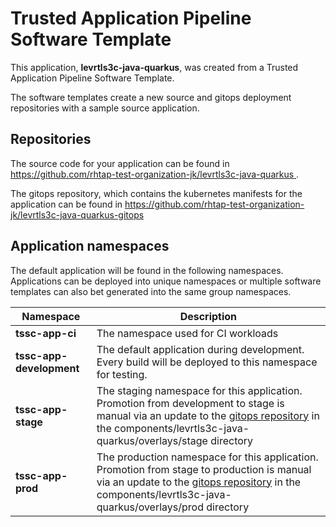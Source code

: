 # Trusted Application Pipeline Software Template

This application, **levrtls3c-java-quarkus**, was created from a Trusted Application Pipeline Software Template.

The software templates create a new source and gitops deployment repositories with a sample source application. 

## Repositories

The source code for your application can be found in [https://github.com/rhtap-test-organization-jk/levrtls3c-java-quarkus ](https://github.com/rhtap-test-organization-jk/levrtls3c-java-quarkus ).
 
The gitops repository, which contains the kubernetes manifests for the application can be found in 
[https://github.com/rhtap-test-organization-jk/levrtls3c-java-quarkus-gitops ](https://github.com/rhtap-test-organization-jk/levrtls3c-java-quarkus-gitops ) 

## Application namespaces 

The default application will be found in the following namespaces. Applications can be deployed into unique namespaces or multiple software templates can also bet generated into the same group namespaces.  

|  Namespace   |  Description   |  
| -------- | -------- |
| **tssc-app-ci** | The namespace used for CI workloads |
| **tssc-app-development** | The default application during development. Every build will be deployed to this namespace for testing. |
| **tssc-app-stage** | The staging namespace for this application. Promotion from development to stage is manual via an update to the [gitops repository](https://github.com/rhtap-test-organization-jk/levrtls3c-java-quarkus-gitops ) in the components/levrtls3c-java-quarkus/overlays/stage directory |
| **tssc-app-prod** | The production namespace for this application. Promotion from stage to production is manual via an update to the [gitops repository](https://github.com/rhtap-test-organization-jk/levrtls3c-java-quarkus-gitops ) in the components/levrtls3c-java-quarkus/overlays/prod directory |
